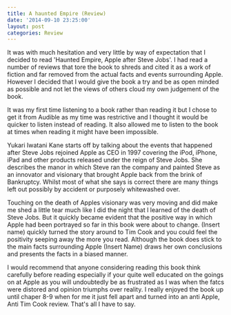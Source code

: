 ```yaml
---
title: A haunted Empire (Review)
date: '2014-09-10 23:25:00'
layout: post
categories: Review
---
```

It was with much hesitation and very little by way of expectation that I decided to read 'Haunted Empire, Apple after Steve Jobs'. I had read a number of reviews that tore the book to shreds and cited it as a work of fiction and far removed from the actual facts and events surrounding Apple. However I decided that I would give the book a try and be as open minded as possible and not let the views of others cloud my own judgement of the book. 

It was my first time listening to a book rather than reading it but I chose to get it from Audible as my time was restrictive and I thought it would be quicker to listen instead of reading. It also allowed me to listen to the book at times when reading it might have been impossible. 

Yukari Iwatani Kane starts off by talking about the events that happened after Steve Jobs rejoined Apple as CEO in 1997 covering the iPod, iPhone, iPad and other products released under the reign of Steve Jobs. She describes the manor in which Steve ran the company and painted Steve as an innovator and visionary that brought Apple back from the brink of Bankruptcy. Whilst most of what she says is correct there are many things left out possibly by accident or purposely whitewashed over. 

Touching on the death of Apples visionary was very moving and did make me shed a little tear much like I did the night that I learned of the death of Steve Jobs. But it quickly became evident that the positive way in which Apple had been portrayed so far in this book were about to change. (Insert name) quickly turned the story around to Tim Cook and you could feel the positivity seeping away the more you read. Although the book does stick to the main facts surrounding Apple (Insert Name) draws her own conclusions and presents the facts in a biased manner. 

I would recommend that anyone considering reading this book think carefully before reading especially if your quite well educated on the goings on at Apple as you will undoubtedly be as frustrated as I was when the fatcs were distored and opinion triumphs over reality. I really enjoyed the book up until chaper 8-9 when for me it just fell apart and turned into an anti Apple, Anti Tim Cook review. That's all I have to say. 